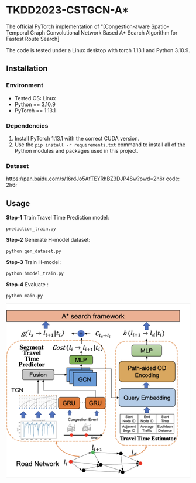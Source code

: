 # TKDD2023-CSTGCN-A*

The official PyTorch implementation of "[Congestion-aware Spatio-Temporal Graph Convolutional Network Based A*
Search Algorithm for Fastest Route Search]

The code is tested under a Linux desktop with torch 1.13.1 and Python 3.10.9.

## Installation

### Environment
- Tested OS: Linux
- Python == 3.10.9
- PyTorch == 1.13.1

### Dependencies
1. Install PyTorch 1.13.1 with the correct CUDA version.
2. Use the ``pip install -r requirements.txt`` command to install all of the Python modules and packages used in this project.

### Dataset
https://pan.baidu.com/s/16rdJo5AfTEYRhBZ3DJP48w?pwd=2h6r code: 2h6r 


## Usage

**Step-1** Train Travel Time Prediction model:
```
prediction_train.py
```

**Step-2** Generate H-model dataset:

```
python gen_dataset.py
```

**Step-3** Train H-model:

```
python hmodel_train.py
```

**Step-4** Evaluate :

```
python main.py
```

![OverallFramework](./overview.png "Overall framework")
